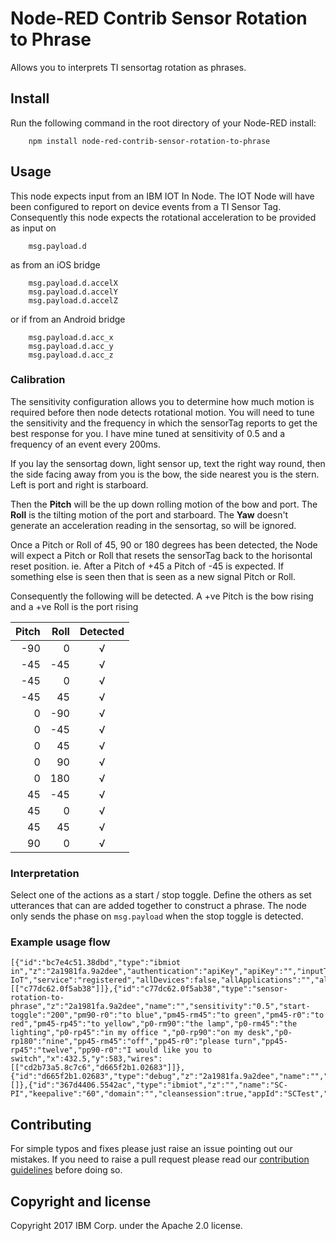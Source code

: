 # Node-RED Contrib Sensor Rotation to Phrase
Allows you to interprets TI sensortag rotation as phrases.

## Install

Run the following command in the root directory of your Node-RED install:

````
    npm install node-red-contrib-sensor-rotation-to-phrase
````

## Usage

This node expects input from an IBM IOT In Node. The IOT Node will have been
configured to report on device events from a TI Sensor Tag. Consequently this node
expects the rotational acceleration to be provided as input on
````
    msg.payload.d
````
as from an iOS bridge
````
    msg.payload.d.accelX
    msg.payload.d.accelY
    msg.payload.d.accelZ
````
or if from an Android bridge
````
    msg.payload.d.acc_x
    msg.payload.d.acc_y
    msg.payload.d.acc_z
````

### Calibration

The sensitivity configuration allows you to determine how much motion is
required before then node detects rotational motion. You will need to tune
the sensitivity and the frequency in which the sensorTag reports to get the
best response for you. I have mine tuned at sensitivity of 0.5 and a frequency
of an event every 200ms.

If you lay the sensortag down, light sensor up, text the right way round,
then the side facing away from you is the bow, the side nearest you is the
stern. Left is port and right is starboard.

Then the **Pitch** will be the up down rolling motion of the bow and port.
The **Roll** is the tilting motion of the port and starboard. The **Yaw**
doesn't generate an acceleration reading in the sensortag, so will be
ignored.

Once a Pitch or Roll of 45, 90 or 180 degrees has been detected, the Node will
expect a Pitch or Roll that resets the sensorTag back to the horisontal reset
position. ie. After a Pitch of +45 a Pitch of -45 is expected. If something
else is seen then that is seen as a new signal Pitch or Roll.

Consequently the following will be detected.
A +ve Pitch is the bow rising and a +ve Roll is the port rising

| Pitch   | Roll     | Detected  |
| ------: |---------:|:---------:|
| -90     |    0     |    √      |
| -45     |  -45     |    √      |
| -45     |    0     |    √      |
| -45     |   45     |    √      |
|   0     |  -90     |    √      |
|   0     |  -45     |    √      |
|   0     |   45     |    √      |
|   0     |   90     |    √      |
|   0     |  180     |    √      |
|  45     |  -45     |    √      |
|  45     |    0     |    √      |
|  45     |   45     |    √      |
|  90     |    0     |    √      |


### Interpretation

Select one of the actions as a start / stop toggle. Define the others
as set utterances that can are added together to construct a phrase. The node
only sends the phase on ````msg.payload```` when the stop toggle is detected.


### Example usage flow

````
[{"id":"bc7e4c51.38dbd","type":"ibmiot in","z":"2a1981fa.9a2dee","authentication":"apiKey","apiKey":"","inputType":"evt","deviceId":"xyz","applicationId":"","deviceType":"+","eventType":"+","commandType":"","format":"json","name":"IBM IoT","service":"registered","allDevices":false,"allApplications":"","allDeviceTypes":true,"allEvents":true,"allCommands":"","allFormats":"","qos":0,"x":231,"y":672,"wires":[["c77dc62.0f5ab38"]]},{"id":"c77dc62.0f5ab38","type":"sensor-rotation-to-phrase","z":"2a1981fa.9a2dee","name":"","sensitivity":"0.5","start-toggle":"200","pm90-r0":"to blue","pm45-rm45":"to green","pm45-r0":"to red","pm45-rp45":"to yellow","p0-rm90":"the lamp","p0-rm45":"the lighting","p0-rp45":"in my office ","p0-rp90":"on my desk","p0-rp180":"nine","pp45-rm45":"off","pp45-r0":"please turn","pp45-rp45":"twelve","pp90-r0":"I would like you to switch","x":432.5,"y":583,"wires":[["cd2b73a5.8c7c6","d665f2b1.02683"]]},{"id":"d665f2b1.02683","type":"debug","z":"2a1981fa.9a2dee","name":"","active":true,"console":"false","complete":"false","x":596.5,"y":647,"wires":[]},{"id":"367d4406.5542ac","type":"ibmiot","z":"","name":"SC-PI","keepalive":"60","domain":"","cleansession":true,"appId":"SCTest","shared":true}]
````


## Contributing

For simple typos and fixes please just raise an issue pointing out our mistakes. If you need to raise a pull request please read our [contribution guidelines](https://github.com/node-red-contrib-utils/node-red-contrib-sensor-rotation-to-phrase/blob/master/CONTRIBUTING.md) before doing so.

## Copyright and license

Copyright 2017 IBM Corp. under the Apache 2.0 license.
